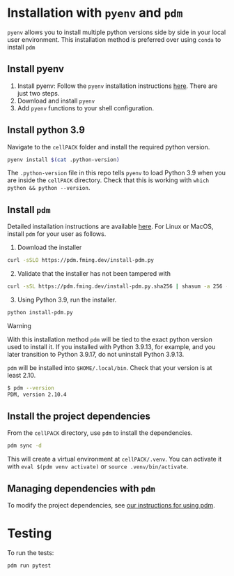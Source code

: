 # Installation with `pyenv` and `pdm`
`pyenv` allows you to install multiple python versions side by side in your local user environment. This installation method is preferred over using `conda` to install `pdm`

## Install pyenv
1. Install pyenv: Follow the `pyenv` installation instructions [here](https://github.com/pyenv/pyenv#installation). There are just two steps.
1.  Download and install `pyenv`
2. Add `pyenv` functions to your shell configuration.

## Install python 3.9
Navigate to the `cellPACK` folder and install the required python version.
```bash
pyenv install $(cat .python-version)
```
The `.python-version` file in this repo tells `pyenv` to load Python 3.9 when you are inside the `cellPACK` directory.
Check that this is working with `which python && python --version`.

## Install `pdm`
Detailed installation instructions are available [here](https://pdm.fming.dev/latest/#installation).
For Linux or MacOS, install `pdm` for your user as follows.

1. Download the installer

```bash
curl -sSLO https://pdm.fming.dev/install-pdm.py
```

2. Validate that the installer has not been tampered with

```bash
curl -sSL https://pdm.fming.dev/install-pdm.py.sha256 | shasum -a 256 -c -
```

3. Using Python 3.9, run the installer.

```bash
python install-pdm.py
```
> [!WARNING]
> With this installation method `pdm` will be tied to the exact python version used to install it. If you installed with Python 3.9.13, for example, and you later transition to Python 3.9.17, do not uninstall Python 3.9.13.

`pdm` will be installed into `$HOME/.local/bin`. Check that your version is at least 2.10.
```bash
$ pdm --version
PDM, version 2.10.4
```

## Install the project dependencies
From the `cellPACK` directory, use `pdm` to install the dependencies.
```bash
pdm sync -d
```

This will create a virtual environment at `cellPACK/.venv`. You can activate it with `eval $(pdm venv activate)` or `source .venv/bin/activate`.

## Managing dependencies with `pdm`
To modify the project dependencies, see [our instructions for using pdm](pdm.md).


# Testing
To run the tests:
```bash
pdm run pytest
```